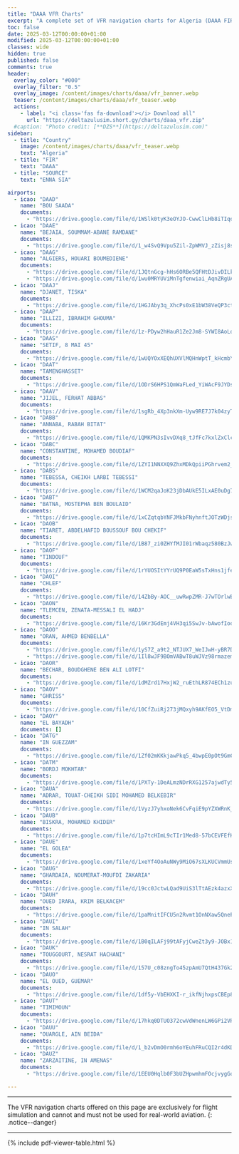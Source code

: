 ```yaml
---
title: "DAAA VFR Charts"
excerpt: "A complete set of VFR navigation charts for Algeria (DAAA FIR) from ENNA SIA available for view & download."
toc: false
date: 2025-03-12T00:00:00+01:00
modified: 2025-03-12T00:00:00+01:00
classes: wide
hidden: true
published: false
comments: true
header:
  overlay_color: "#000"
  overlay_filter: "0.5"
  overlay_image: /content/images/charts/daaa/vfr_banner.webp
  teaser: /content/images/charts/daaa/vfr_teaser.webp
  actions:
    - label: "<i class='fas fa-download'></i> Download all"
      url: "https://deltazulusim.short.gy/charts/daaa_vfr.zip"
  #caption: "Photo credit: [**DZS**](https://deltazulusim.com)"
sidebar:
  - title: "Country"
    image: /content/images/charts/daaa/vfr_teaser.webp
    text: "Algeria"
  - title: "FIR"
    text: "DAAA"
  - title: "SOURCE"
    text: "ENNA SIA"

airports:
  - icao: "DAAD"
    name: "BOU SAADA"
    documents: 
      - "https://drive.google.com/file/d/1WSlk0tyK3eOYJO-CwwClLHb8iTIqotZC/view"
  - icao: "DAAE"
    name: "BEJAIA, SOUMMAM-ABANE RAMDANE"
    documents: 
      - "https://drive.google.com/file/d/1_w4SvQ9Vpu5Zil-ZpWMVJ_zZisj8sX6m/view"
  - icao: "DAAG"
    name: "ALGIERS, HOUARI BOUMEDIENE"
    documents: 
      - "https://drive.google.com/file/d/1JQtnGcg-hHs6ORBe5QFHtDJivDILkRdH/view"
      - "https://drive.google.com/file/d/1wu0MRYUViMnTgfenwiai_AqnZRgUATQj/view"
  - icao: "DAAJ"
    name: "DJANET, TISKA"
    documents: 
      - "https://drive.google.com/file/d/1HGJAby3q_XhcPs0xE1bW38VeQP3ctVDj/view"
  - icao: "DAAP"
    name: "ILLIZI, IBRAHIM GHOUMA"
    documents: 
      - "https://drive.google.com/file/d/1z-PDyw2hHauR1Ze2Jm8-SYWI8AoLdRfX/view"
  - icao: "DAAS"
    name: "SETIF, 8 MAI 45"
    documents: 
      - "https://drive.google.com/file/d/1wUQYOxXEQhUXVlMQHnWptT_kHcmbY9lf/view"
  - icao: "DAAT"
    name: "TAMENGHASSET"
    documents: 
      - "https://drive.google.com/file/d/1ODrS6HPS1QmWaFLed_YiWAcF9JYDsFaV/view"
  - icao: "DAAV"
    name: "JIJEL, FERHAT ABBAS"
    documents: 
      - "https://drive.google.com/file/d/1sgRb_4Xp3nkXm-Uyw9RE7J7k04zyTUOB/view"
  - icao: "DABB"
    name: "ANNABA, RABAH BITAT"
    documents: 
      - "https://drive.google.com/file/d/1QMKPN3sIvvDXq8_tJfFc7kxlZxClcpvy/view"
  - icao: "DABC"
    name: "CONSTANTINE, MOHAMED BOUDIAF"
    documents: 
      - "https://drive.google.com/file/d/1ZYI1NNXXQ9ZhxMDkQpiiPGhrvem2_y8t/view"
  - icao: "DABS"
    name: "TEBESSA, CHEIKH LARBI TEBESSI"
    documents: 
      - "https://drive.google.com/file/d/1WCM2qaJoK23jDbAUkE5ILxAE0uDg7NWN/view"
  - icao: "DABT"
    name: "BATNA, MOSTEPHA BEN BOULAID"
    documents: 
      - "https://drive.google.com/file/d/1xCZqtqbYNFJMkbFNyhnftJOTzWDjsUP4/view"
  - icao: "DAOB"
    name: "TIARET, ABDELHAFID BOUSSOUF BOU CHEKIF"
    documents: 
      - "https://drive.google.com/file/d/1B87_zi0ZHYfMJI01rWbaqz580BzJwmlp/view"
  - icao: "DAOF"
    name: "TINDOUF"
    documents: 
      - "https://drive.google.com/file/d/1rYUOSItYYrUQ9P0EaW5sTxHns1jfeceM/view"
  - icao: "DAOI"
    name: "CHLEF"
    documents: 
      - "https://drive.google.com/file/d/14ZbBy-AOC__uwRwpZMR-J7wTOrlwB-mk/view"
  - icao: "DAON"
    name: "TLEMCEN, ZENATA-MESSALI EL HADJ"
    documents: 
      - "https://drive.google.com/file/d/16Kr3GdEmj4VH3qi5SwJv-bAwofIoqrdA/view"
  - icao: "DAOO"
    name: "ORAN, AHMED BENBELLA"
    documents: 
      - "https://drive.google.com/file/d/1yS7Z_a9t2_NTJUX7_WeIJwH-yBR7D-nu/view"
      - "https://drive.google.com/file/d/1Il8wJF9BOmVABwT8uWJVz98rmazem0La/view"
  - icao: "DAOR"
    name: "BECHAR, BOUDGHENE BEN ALI LOTFI"
    documents: 
      - "https://drive.google.com/file/d/1dMZrd17HxjW2_ruEthLR874ECh1zuOQQ/view"
  - icao: "DAOV"
    name: "GHRISS"
    documents: 
      - "https://drive.google.com/file/d/10CfZuiRj273jMQxyh9AKfEO5_VtDmrTh/view"
  - icao: "DAOY"
    name: "EL BAYADH"
    documents: []
  - icao: "DATG"
    name: "IN GUEZZAM"
    documents: 
      - "https://drive.google.com/file/d/1Zf02mKKkjawPkq5_4bwpE0pOt9GmCV3b/view"
  - icao: "DATM"
    name: "BORDJ MOKHTAR"
    documents: 
      - "https://drive.google.com/file/d/1PXTy-1DeALmzNDrRXG1257ajwdTy5TE1/view"
  - icao: "DAUA"
    name: "ADRAR, TOUAT-CHEIKH SIDI MOHAMED BELKEBIR"
    documents: 
      - "https://drive.google.com/file/d/1VyzJ7yhxoNek6CvFqiE9pYZXWRnK_6HA/view"
  - icao: "DAUB"
    name: "BISKRA, MOHAMED KHIDER"
    documents: 
      - "https://drive.google.com/file/d/1p7tcHImL9cTIr1Med8-57bCEVFEfKgbu/view"
  - icao: "DAUE"
    name: "EL GOLEA"
    documents: 
      - "https://drive.google.com/file/d/1xeYf4OoAuNWy9MiO67sXLKUCVmmUshJb/view"
  - icao: "DAUG"
    name: "GHARDAIA, NOUMERAT-MOUFDI ZAKARIA"
    documents: 
      - "https://drive.google.com/file/d/19cc0JctwLQad9UiS3lTtAEzk4azxXNAS/view"
  - icao: "DAUH"
    name: "OUED IRARA, KRIM BELKACEM"
    documents: 
      - "https://drive.google.com/file/d/1paMnitIFCU5n2Rvmt1OnNXaw5QnePguU/view"
  - icao: "DAUI"
    name: "IN SALAH"
    documents: 
      - "https://drive.google.com/file/d/1B0qILAFj99tAFyjCweZt3y9-JOBx1mCR/view"
  - icao: "DAUK"
    name: "TOUGGOURT, NESRAT HACHANI"
    documents: 
      - "https://drive.google.com/file/d/157U_c08zngTo45zpAmU7QtH437Gk2yVa/view"
  - icao: "DAUO"
    name: "EL OUED, GUEMAR"
    documents: 
      - "https://drive.google.com/file/d/1df5y-VbEHXKI-r_ikfNjhxpsCBEp8gXc/view"
  - icao: "DAUT"
    name: "TIMIMOUN"
    documents: 
      - "https://drive.google.com/file/d/17hkq0DTUO372cwVdWnenLW6GPi2VRC5O/view"
  - icao: "DAUU"
    name: "OUARGLE, AIN BEIDA"
    documents: 
      - "https://drive.google.com/file/d/1_b2vDmO0rmh6oYEuhFRuCQI2r4dKDonh/view"
  - icao: "DAUZ"
    name: "ZARZAITINE, IN AMENAS"
    documents: 
      - "https://drive.google.com/file/d/1EEU0Hqlb0F3bUZHpwmhmFOcjvygGoiWh/view"

---
```


---

The VFR navigation charts offered on this page are exclusively for flight simulation and cannot and must not be used for real-world aviation.
{: .notice--danger}

---

{% include pdf-viewer-table.html %}
